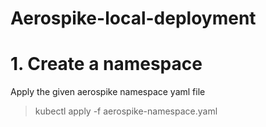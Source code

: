 # Aerospike-local-deployment

# 1. Create a namespace

Apply the given aerospike namespace yaml file

> kubectl apply -f aerospike-namespace.yaml
